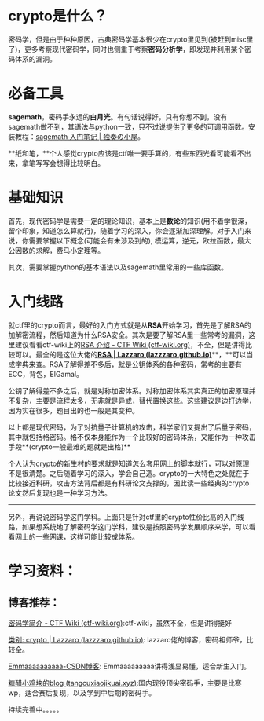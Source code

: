 # crypto是什么？
密码学，但是由于种种原因，古典密码学基本很少在crypto里见到(被赶到misc里了)，更多考察现代密码学，同时也侧重于考察**密码分析学**，即发现并利用某个密码体系的漏洞。

# 必备工具
**sagemath**，密码手永远的**白月光**。有句话说得好，只有你想不到，没有sagemath做不到，其语法与python一致，只不过说提供了更多的可调用函数。安装教程：[sagemath 入门笔记 | 独奏の小屋](https://hasegawaazusa.github.io/sagemath-get-started.html)。

**纸和笔，**个人感觉crypto应该是ctf唯一要手算的，有些东西光看可能看不出来，拿笔写写会想得比较明白。

# 基础知识
首先，现代密码学是需要一定的理论知识，基本上是**数论**的知识(用不着学很深，留个印象，知道怎么算就行)，随着学习的深入，你会逐渐加深理解。对于入门来说，你需要掌握以下概念(可能会有未涉及到的), 模运算，逆元，欧拉函数，最大公因数的求解，费马小定理等。

其次，需要掌握python的基本语法以及sagemath里常用的一些库函数。

# 入门线路
就ctf里的crypto而言，最好的入门方式就是从**RSA**开始学习，首先是了解RSA的加解密流程，然后知道为什么RSA安全。其次是要了解RSA里一些常考的漏洞，这里建议看看ctf-wiki上的[RSA 介绍 - CTF Wiki (ctf-wiki.org)](https://ctf-wiki.org/crypto/asymmetric/rsa/rsa_theory/)，不全，但是讲得比较可以。最全的是这位大佬的[**RSA | Lazzaro (lazzzaro.github.io)**](https://lazzzaro.github.io/2020/05/06/crypto-RSA/)**，**可以当成字典来查。RSA了解得差不多后，就是公钥体系的各种密码，常考的主要有ECC，背包，ElGamal。

公钥了解得差不多之后，就是对称加密体系。对称加密体系其实真正的加密原理并不复杂，主要是流程太多，无非就是异或，替代置换这些。这些建议是边打边学，因为实在很多，题目出的也一般是其变种。

以上都是现代密码，为了对抗量子计算机的攻击，科学家们又提出了后量子密码，其中就包括格密码。格不仅本身能作为一个比较好的密码体系，又能作为一种攻击手段**(crypto一般最难的题就是出格)**

个人认为crypto的新生村的要求就是知道怎么套用网上的脚本就行，可以对原理不是很清楚。之后随着学习的深入，学会自己造。crypto的一大特色之处就在于比较接近科研，攻击方法背后都是有科研论文支撑的，因此读一些经典的crypto论文然后复现也是一种学习方法。

---

另外，再说说密码学这门学科。上面只是针对ctf里的crypto性价比高的入门线路，如果想系统地了解密码学这门学科，建议是按照密码学发展顺序来学，可以看看网上的一些网课，这样可能比较成体系。

# 学习资料：
## 博客推荐：
[密码学简介 - CTF Wiki (ctf-wiki.org)](https://ctf-wiki.org/crypto/introduction/):ctf-wiki，虽然不全，但是讲得挺好

[类别: crypto | Lazzaro (lazzzaro.github.io)](https://lazzzaro.github.io/categories/crypto/): lazzaro佬的博客，密码祖师爷，比较全。

[Emmaaaaaaaaaa-CSDN博客](https://blog.csdn.net/XiongSiqi_blog?type=blog): Emmaaaaaaaaa讲得浅显易懂，适合新生入门。

[糖醋小鸡块的blog (tangcuxiaojikuai.xyz)](https://tangcuxiaojikuai.xyz/):国内现役顶尖密码手，主要是比赛wp，适合赛后复现，以及学到中后期的密码手。



持续完善中。。。。。





